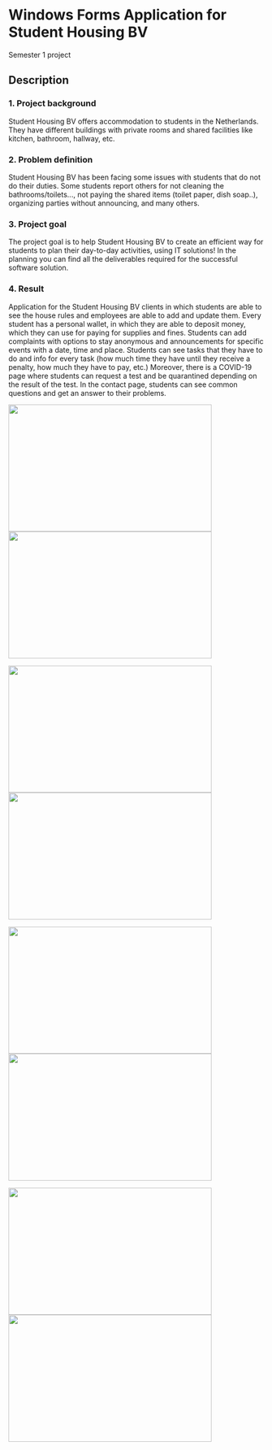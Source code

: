 # Windows Forms Application for Student Housing BV
Semester 1 project

## Description
### 1. Project background
Student Housing BV offers accommodation to students in the Netherlands. They have different buildings with private rooms and shared facilities like kitchen, bathroom, hallway, etc.
### 2. Problem definition
Student Housing BV has been facing some issues with students that do not do their duties. Some students report others for not cleaning the bathrooms/toilets..., not paying the shared items (toilet paper, dish soap..), organizing parties without announcing, and many others. 
### 3. Project goal
The project goal is to help Student Housing BV to create an efficient way for students to plan their day-to-day activities, using IT solutions! In the planning you can find all the deliverables required for the successful software solution.
### 4. Result
Application for the Student Housing BV clients in which students are able to see the house rules and employees are able to add and update them. Every student has a personal wallet, in which they are able to deposit money, which they can use for paying for supplies and fines. Students can add complaints with options to stay anonymous and announcements for specific events with a date, time and place. Students can see tasks that they have to do and info for every task (how much time they have until they receive a penalty, how much they have to pay, etc.) Moreover, there is a COVID-19 page where students can request a test and be quarantined depending on the result of the test. In the contact page, students can see common questions and get an answer to their problems.

<p float="left">
  <img src="https://user-images.githubusercontent.com/103935587/163824590-89b85986-b6aa-4fd9-a406-465640f27def.png" width="400" height="250" />
  <img src="https://user-images.githubusercontent.com/103935587/163825982-183a638c-c3f3-4ab8-8ef6-33cb5db67c06.png" width="400" height="250" />
</p>
<p float="left">
  <img src="https://user-images.githubusercontent.com/103935587/163826544-59db1b26-fb24-4747-99df-a6a158d533fa.png" width="400" height="250" />
  <img src="https://user-images.githubusercontent.com/103935587/163826598-61704599-00f0-4427-ae7e-abc08173c8ba.png" width="400" height="250" />
</p>
<p float="left">
  <img src="https://user-images.githubusercontent.com/103935587/163826678-4bfde7c8-4719-4a49-8094-7fb2870a029a.png"  width="400" height="250" />
  <img src="https://user-images.githubusercontent.com/103935587/163826718-214b10be-08a4-4f9d-af59-300a7fecceb7.png"  width="400" height="250" />
</p>
<p float="left">
  <img src="https://user-images.githubusercontent.com/103935587/163826887-751852ea-afe3-409f-b192-e00a71190437.png"  width="400" height="250" />
  <img src="https://user-images.githubusercontent.com/103935587/163826972-832bb178-465f-4033-bc1b-ce44bfcbad55.png"  width="400" height="250" />
</p>




